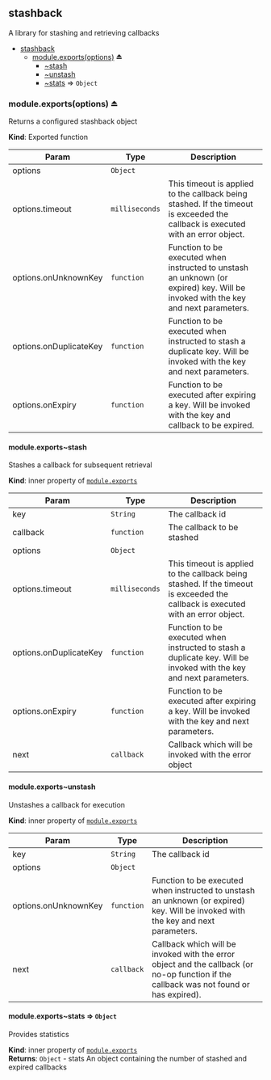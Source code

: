 <a name="module_stashback"></a>
## stashback
A library for stashing and retrieving callbacks


* [stashback](#module_stashback)
  * [module.exports(options)](#exp_module_stashback--module.exports) ⏏
    * [~stash](#module_stashback--module.exports..stash)
    * [~unstash](#module_stashback--module.exports..unstash)
    * [~stats](#module_stashback--module.exports..stats) ⇒ <code>Object</code>

<a name="exp_module_stashback--module.exports"></a>
### module.exports(options) ⏏
Returns a configured stashback object

**Kind**: Exported function  

| Param | Type | Description |
| --- | --- | --- |
| options | <code>Object</code> |  |
| options.timeout | <code>milliseconds</code> | This timeout is applied to the callback being stashed. If the timeout is exceeded the callback is executed with an error object. |
| options.onUnknownKey | <code>function</code> | Function to be executed when instructed to unstash an unknown (or expired) key. Will be invoked with the key and next parameters. |
| options.onDuplicateKey | <code>function</code> | Function to be executed when instructed to stash a duplicate key. Will be invoked with the key and next parameters. |
| options.onExpiry | <code>function</code> | Function to be executed after expiring a key. Will be invoked with the key and callback to be expired. |

<a name="module_stashback--module.exports..stash"></a>
#### module.exports~stash
Stashes a callback for subsequent retrieval

**Kind**: inner property of <code>[module.exports](#exp_module_stashback--module.exports)</code>  

| Param | Type | Description |
| --- | --- | --- |
| key | <code>String</code> | The callback id |
| callback | <code>function</code> | The callback to be stashed |
| options | <code>Object</code> |  |
| options.timeout | <code>milliseconds</code> | This timeout is applied to the callback being stashed. If the timeout is exceeded the callback is executed with an error object. |
| options.onDuplicateKey | <code>function</code> | Function to be executed when instructed to stash a duplicate key. Will be invoked with the key and next parameters. |
| options.onExpiry | <code>function</code> | Function to be executed after expiring a key. Will be invoked with the key and next parameters. |
| next | <code>callback</code> | Callback which will be invoked with the error object |

<a name="module_stashback--module.exports..unstash"></a>
#### module.exports~unstash
Unstashes a callback for execution

**Kind**: inner property of <code>[module.exports](#exp_module_stashback--module.exports)</code>  

| Param | Type | Description |
| --- | --- | --- |
| key | <code>String</code> | The callback id |
| options | <code>Object</code> |  |
| options.onUnknownKey | <code>function</code> | Function to be executed when instructed to unstash an unknown (or expired) key. Will be invoked with the key and next parameters. |
| next | <code>callback</code> | Callback which will be invoked with the error object and the callback (or no-op function if the callback was not found or has expired). |

<a name="module_stashback--module.exports..stats"></a>
#### module.exports~stats ⇒ <code>Object</code>
Provides statistics

**Kind**: inner property of <code>[module.exports](#exp_module_stashback--module.exports)</code>  
**Returns**: <code>Object</code> - stats                 An object containing the number of stashed and expired callbacks  
